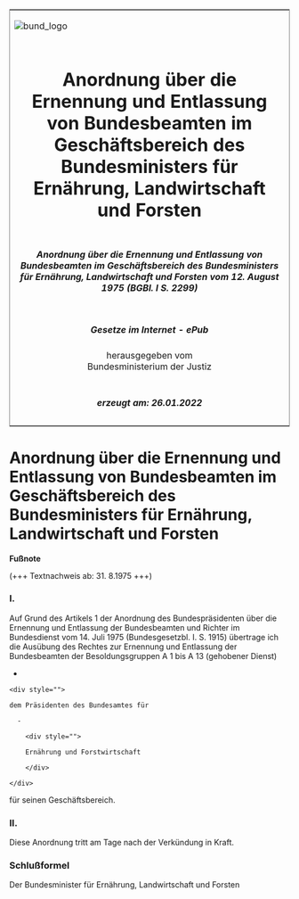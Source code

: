 <span id="DECKBLATT.html"></span>

<table border="0" frame="border" width="100%">

<tr valign="top">

<td align="left">

![bund\_logo](BfJ_2021_Web_de_de.gif)

</td>

<td align="right">

 

</td>

</tr>

<tr align="center" valign="middle">

<td colspan="2">

# Anordnung über die Ernennung und Entlassung von Bundesbeamten im Geschäftsbereich des Bundesministers für Ernährung, Landwirtschaft und Forsten

</td>

</tr>

<tr align="center" valign="middle">

<td colspan="2">

##### Anordnung über die Ernennung und Entlassung von Bundesbeamten im Geschäftsbereich des Bundesministers für Ernährung, Landwirtschaft und Forsten vom 12. August 1975 (BGBl. I S. 2299)

</td>

</tr>

<tr align="center" valign="middle">

<td colspan="2">

  
  

##### Gesetze im Internet - ePub  
  
herausgegeben vom  
Bundesministerium der Justiz

</td>

</tr>

<tr align="center" valign="bottom">

<td colspan="2">

  
  

##### erzeugt am: 26.01.2022

</td>

</tr>

</table>

<span id="BJNR022990975.html"></span>

# Anordnung über die Ernennung und Entlassung von Bundesbeamten im Geschäftsbereich des Bundesministers für Ernährung, Landwirtschaft und Forsten

<div>

  
**Fußnote**

<div class="jnhtml">

<div>

<div class="jurAbsatz">

(+++ Textnachweis ab: 31. 8.1975 +++)

</div>

</div>

</div>

</div>

<span id="BJNR022990975BJNE000100328.html"></span>

### I.  

<div>

<div class="jnhtml">

<div>

<div class="jurAbsatz">

Auf Grund des Artikels 1 der Anordnung des Bundespräsidenten über die
Ernennung und Entlassung der Bundesbeamten und Richter im Bundesdienst
vom 14. Juli 1975 (Bundesgesetzbl. I. S. 1915) übertrage ich die
Ausübung des Rechtes zur Ernennung und Entlassung der Bundesbeamten der
Besoldungsgruppen A 1 bis A 13 (gehobener Dienst)

  - 
    
    <div style="">
    
    dem Präsidenten des Bundesamtes für
    
      - 
        
        <div style="">
        
        Ernährung und Forstwirtschaft
        
        </div>
    
    </div>

für seinen Geschäftsbereich.

</div>

</div>

</div>

</div>

<span id="BJNR022990975BJNE000200328.html"></span>

### II.  

<div>

<div class="jnhtml">

<div>

<div class="jurAbsatz">

Diese Anordnung tritt am Tage nach der Verkündung in Kraft.

</div>

</div>

</div>

</div>

<span id="BJNR022990975BJNE000300328.html"></span>

### Schlußformel  

<div>

<div class="jnhtml">

<div>

<div class="jurAbsatz">

<span class="SP">Der Bundesminister für Ernährung, Landwirtschaft und
Forsten</span>

</div>

</div>

</div>

</div>
